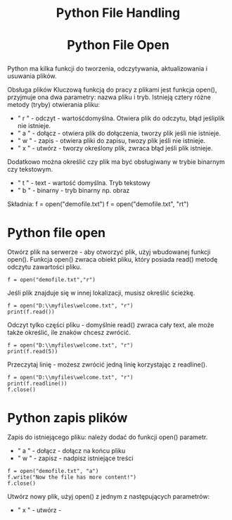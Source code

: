 # <p style="text-align: center;">Python File Handling </p>


# <p style="text-align: center;">Python File Open</p>

Python ma kilka funkcji do tworzenia, odczytywania, aktualizowania i usuwania plików.

Obsługa plików
Kluczową funkcją do pracy z plikami jest funkcja open(), przyjmuje ona dwa parametry: nazwa pliku i tryb. Istnieją cztery różne metody (tryby) otwierania pliku:
  - " r " - odczyt - wartośćdomyślna. Otwiera plik do odczytu, błąd jeśliplik nie istnieje.
  - " a " - dołącz - otwiera plik do dołączenia, tworzy plik jeśli nie istnieje.
  - " w " - zapis - otwiera pliki do zapisu, twozy plik jeśli nie istnieje.
  - " x " - utwórz - tworzy określony plik, zwraca błąd jeśli plik istnieje.

Dodatkowo można określić czy plik ma być obsługiwany w trybie binarnym czy tekstowym.
  - " t " - text - wartość domyślna. Tryb tekstowy
  - " b " - binarny - tryb binarny np. obraz

Składnia: 
  f = open("demofile.txt")
  f = open("demofile.txt", "rt")

  # Python file open
Otwórz plik na serwerze - aby otworzyć plik, użyj wbudowanej funkcji open(). Funkcja open() zwraca obiekt pliku, który posiada read() metodę odczytu zawartości pliku.

  ```
  f = open("demofile.txt","r")
  ```

Jeśli plik znajduje się w innej lokalizacji, musisz określić ścieżkę.

  ```
  f = open("D:\\myfiles\welcome.txt", "r")
  print(f.read())
  ```

Odczyt tylko części pliku - domyślnie read() zwraca cały text, ale może także określić, ile znaków chcesz zwrócić.

  ```
  f = open("D:\\myfiles\welcome.txt", "r")
  print(f.read(5))
  ```

Przeczytaj linię - możesz zwrócić jedną linię korzystając z readline().

  ```
  f = open("D:\\myfiles\welcome.txt", "r")
  print(f.readline())
  f.close()
  ```

  # Python zapis plików

Zapis do istniejącego pliku: należy dodać do funkcji open() parametr.
  - " a " - dołącz - dołącz na końcu pliku
  - " w " - zapisz - nadpisz istniejące treści

  ```
  f = open("demofile.txt", "a")
  f.write("Now the file has more content!")
  f.close()
  ```

Utwórz nowy plik, użyj open() z jednym z następujących parametrów:
  - " x " - utwórz - 
